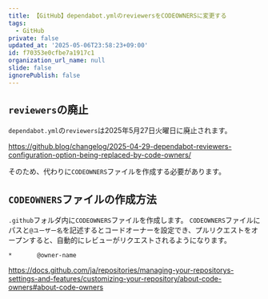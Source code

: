 ```yaml
---
title: 【GitHub】dependabot.ymlのreviewersをCODEOWNERSに変更する
tags:
  - GitHub
private: false
updated_at: '2025-05-06T23:58:23+09:00'
id: f70353e0cfbe7a1917c1
organization_url_name: null
slide: false
ignorePublish: false
---
```


## `reviewers`の廃止

`dependabot.yml`の`reviewers`は2025年5月27日火曜日に廃止されます。

https://github.blog/changelog/2025-04-29-dependabot-reviewers-configuration-option-being-replaced-by-code-owners/

そのため、代わりに`CODEOWNERS`ファイルを作成する必要があります。

## `CODEOWNERS`ファイルの作成方法

`.github`フォルダ内に`CODEOWNERS`ファイルを作成します。
`CODEOWNERS`ファイルにパスと`@ユーザー名`を記述するとコードオーナーを設定でき、プルリクエストをオープンすると、自動的にレビューがリクエストされるようになります。

```:CODEOWNERS
*       @owner-name
```

https://docs.github.com/ja/repositories/managing-your-repositorys-settings-and-features/customizing-your-repository/about-code-owners#about-code-owners
